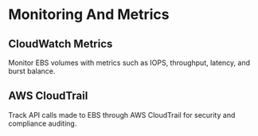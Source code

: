 # Monitoring And Metrics

## CloudWatch Metrics

Monitor EBS volumes with metrics such as IOPS, throughput, latency, and burst balance.

## AWS CloudTrail

Track API calls made to EBS through AWS CloudTrail for security and compliance auditing.
